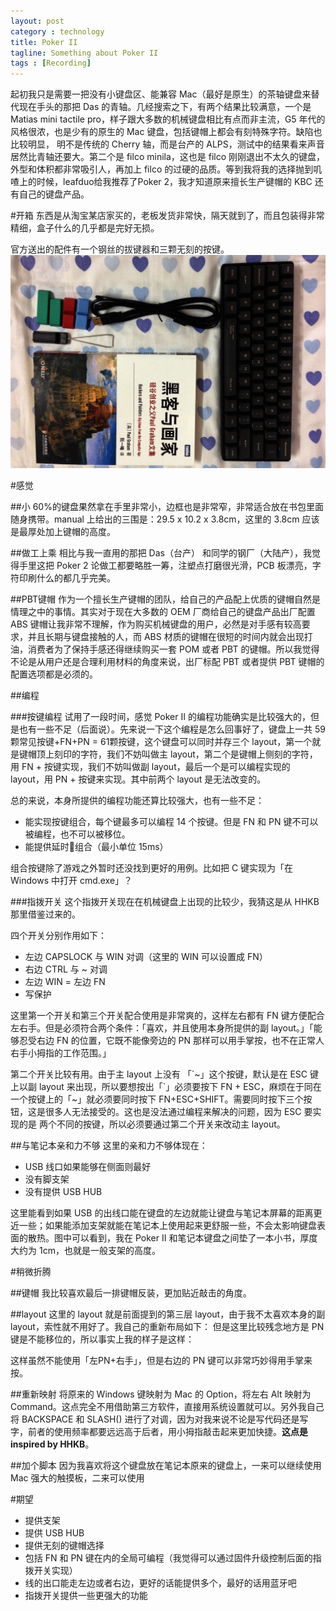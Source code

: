 ```yaml
---
layout: post
category : technology
title: Poker II
tagline: Something about Poker II
tags : [Recording]
---
```

起初我只是需要一把没有小键盘区、能兼容 Mac（最好是原生）的茶轴键盘来替代现在手头的那把 Das 的青轴。几经搜索之下，有两个结果比较满意，一个是 Matias mini tactile pro，样子跟大多数的机械键盘相比有点而非主流，G5 年代的风格很浓，也是少有的原生的 Mac 键盘，包括键帽上都会有刻特殊字符。缺陷也比较明显， 明不是传统的 Cherry 轴，而是台产的 ALPS，测试中的结果看来声音居然比青轴还要大。第二个是 filco minila，这也是 filco 刚刚退出不太久的键盘，外型和体积都非常吸引人，再加上 filco 的过硬的品质。等到我将我的选择抛到叽喳上的时候，leafduo给我推荐了Poker 2，我才知道原来擅长生产键帽的 KBC 还有自己的键盘产品。

#开箱
东西是从淘宝某店家买的，老板发货非常快，隔天就到了，而且包装得非常精细，盒子什么的几乎都是完好无损。

官方送出的配件有一个钢丝的拔键器和三颗无刻的按键。
![image](/assets/files/2013/06/03/01.JPG)

#感觉

##小
60%的键盘果然拿在手里非常小，边框也是非常窄，非常适合放在书包里面随身携带。manual 上给出的三围是：29.5 x 10.2 x 3.8cm，这里的 3.8cm 应该是最厚处加上键帽的高度。

##做工上乘
相比与我一直用的那把 Das（台产） 和同学的钢厂（大陆产），我觉得手里这把 Poker 2 论做工都要略胜一筹，注塑点打磨很光滑，PCB 板漂亮，字符印刷什么的都几乎完美。

##PBT键帽
作为一个擅长生产键帽的团队，给自己的产品配上优质的键帽自然是情理之中的事情。其实对于现在大多数的 OEM 厂商给自己的键盘产品出厂配置 ABS 键帽让我非常不理解，作为购买机械键盘的用户，必然是对手感有较高要求，并且长期与键盘接触的人，而 ABS 材质的键帽在很短的时间内就会出现打油，消费者为了保持手感还得继续购买一套 POM 或者 PBT 的键帽。所以我觉得不论是从用户还是合理利用材料的角度来说，出厂标配 PBT 或者提供 PBT 键帽的配置选项都是必须的。

##编程

###按键编程
试用了一段时间，感觉 Poker II 的编程功能确实是比较强大的，但是也有一些不足（后面说）。先来说一下这个编程是怎么回事好了，键盘上一共 59颗常见按键+FN+PN = 61颗按键，这个键盘可以同时并存三个 layout，第一个就是键帽顶上刻印的字符，我们不妨叫做主 layout，第二个是键帽上侧刻的字符，用 FN + 按键实现，我们不妨叫做副 layout，最后一个是可以编程实现的 layout，用 PN + 按键来实现。其中前两个 layout 是无法改变的。

总的来说，本身所提供的编程功能还算比较强大，也有一些不足：

* 能实现按键组合，每个键最多可以编程 14 个按键。但是 FN 和 PN 键不可以被编程，也不可以被移位。
* 能提供延时组合（最小单位 15ms）

组合按键除了游戏之外暂时还没找到更好的用例。比如把 C 键实现为「在 Windows 中打开 cmd.exe」？

###指拨开关
这个指拨开关现在在机械键盘上出现的比较少，我猜这是从 HHKB 那里借鉴过来的。

四个开关分别作用如下：

* 左边 CAPSLOCK 与 WIN 对调（这里的 WIN 可以设置成 FN）
* 右边 CTRL 与 ~ 对调
* 左边 WIN = 左边 FN
* 写保护

这里第一个开关和第三个开关配合使用是非常爽的，这样左右都有 FN 键方便配合左右手。但是必须符合两个条件：「喜欢，并且使用本身所提供的副 layout。」「能够忍受右边 FN 的位置，它既不能像旁边的 PN 那样可以用手掌按，也不在正常人右手小拇指的工作范围。」

第二个开关比较有用。由于主 layout 上没有 「\`~」这个按键，默认是在 ESC 键上以副 layout 来出现，所以要想按出「\`」必须要按下 FN + ESC，麻烦在于同在一个按键上的「~」就必须要同时按下 FN+ESC+SHIFT。需要同时按下三个按钮，这是很多人无法接受的。这也是没法通过编程来解决的问题，因为 ESC 要实现的是 两个不同的按键，所以必须要通过第二个开关来改动主 layout。

##与笔记本亲和力不够
这里的亲和力不够体现在：

* USB 线口如果能够在侧面则最好
* 没有脚支架
* 没有提供 USB HUB

这里能看到如果 USB 的出线口能在键盘的左边就能让键盘与笔记本屏幕的距离更近一些；如果能添加支架就能在笔记本上使用起来更舒服一些，不会太影响键盘表面的散热。图中可以看到，我在 Poker II 和笔记本键盘之间垫了一本小书，厚度大约为 1cm，也就是一般支架的高度。

#稍微折腾

##键帽
我比较喜欢最后一排键帽反装，更加贴近敲击的角度。

##layout
这里的 layout 就是前面提到的第三层 layout，由于我不太喜欢本身的副 layout，索性就不用好了。我自己的重新布局如下：
但是这里比较残念地方是 PN 键是不能移位的，所以事实上我的样子是这样：

这样虽然不能使用「左PN+右手」，但是右边的 PN 键可以非常巧妙得用手掌来按。

##重新映射
将原来的 Windows 键映射为 Mac 的 Option，将左右 Alt 映射为 Command。这点完全不用借助第三方软件，直接用系统设置就可以。另外我自己将 BACKSPACE 和 SLASH(\) 进行了对调，因为对我来说不论是写代码还是写字，前者的使用频率都要远远高于后者，用小拇指敲击起来更加快捷。__这点是 inspired by HHKB__。

##加个脚本
因为我喜欢将这个键盘放在笔记本原来的键盘上，一来可以继续使用 Mac 强大的触摸板，二来可以使用

#期望
* 提供支架
* 提供 USB HUB
* 提供无刻的键帽选择
* 包括 FN 和 PN 键在内的全局可编程（我觉得可以通过固件升级控制后面的指拨开关实现）
* 线的出口能走左边或者右边，更好的话能提供多个，最好的话用蓝牙吧
* 指拨开关提供一些更强大的功能